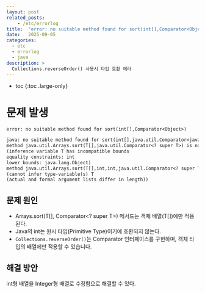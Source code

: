 ```yaml
---
layout: post
related_posts:
    - /etc/errorlog
title:  "error: no suitable method found for sort(int[],Comparator<Object>)"
date:   2025-09-05
categories:
  - etc
  - errorlog
  - java
description: >
  Collections.reverseOrder() 사용시 타입 호환 에러
---
```

* toc
{:toc .large-only}

# 문제 발생
`error: no suitable method found for sort(int[],Comparator<Object>)`
```txt
java: no suitable method found for sort(int[],java.util.Comparator<java.lang.Object>)
method java.util.Arrays.sort(T[],java.util.Comparator<? super T>) is not applicable
(inference variable T has incompatible bounds
equality constraints: int
lower bounds: java.lang.Object)
method java.util.Arrays.sort(T[],int,int,java.util.Comparator<? super T>) is not applicable
(cannot infer type-variable(s) T
(actual and formal argument lists differ in length))
```
## 문제 원인
* Arrays.sort(T[], Comparator<? super T>) 메서드는 객체 배열(T[])에만 적용된다. 
* Java의 int는 원시 타입(Primitive Type)이기에 호환되지 않는다. 
* `Collections.reverseOrder()`는 Comparator 인터페이스를 구현하며, 객체 타입의 배열에만 적용할 수 있습니다. 
## 해결 방안
int형 배열을 Integer형 배열로 수정함으로 해결할 수 있다.